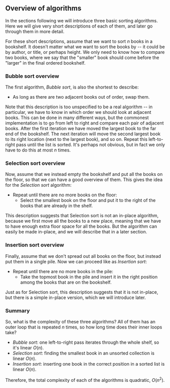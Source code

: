 
## Overview of algorithms

In the sections following we will introduce three basic sorting algorithms.
Here we will give very short descriptions of each of them, and later go through them in more detail.

For these short descriptions, assume that we want to sort $n$ books in a bookshelf.
It doesn't matter what we want to sort the books by -- it could be by author, or title, or perhaps height.
We only need to know how to compare two books, where we say that the "smaller" book should come before the "larger" in the final ordered bookshelf.

### Bubble sort overview

The first algorithm, *Bubble sort*, is also the shortest to describe:

- As long as there are two adjacent books out of order, swap them.

Note that this description is too unspecified to be a real algorithm --
in particular, we have to know in which order we should look at adjacent books.
This can be done in many different ways, but the commonest implementation is to go from left to right and compare each pair of adjacent books.
After the first iteration we have moved the largest book to the far end of the bookshelf.
The next iteration will move the second largest book to its right location (next to the largest book), and so on.
Repeat this left-to-right pass until the list is sorted.
It's perhaps not obvious, but in fact we only have to do this at most $n$ times.

### Selection sort overview

Now, assume that we instead empty the bookshelf and put all the books on the floor, so that we can have a good overview of them.
This gives the idea for the *Selection sort* algorithm:

- Repeat until there are no more books on the floor:
    - Select the smallest book on the floor and put it to the right of the books that are already in the shelf.

This description suggests that Selection sort is not an in-place algorithm, because we first move all the books to a new place, meaning that we have to have enough extra floor space for all the books.
But the algorithm can easily be made in-place, and we will describe that in a later section.

### Insertion sort overview

Finally, assume that we don't spread out all books on the floor, but instead put them in a single pile.
Now we can proceed like as *Insertion sort*:

- Repeat until there are no more books in the pile:
    - Take the topmost book in the pile and insert it in the right position among the books that are on the bookshelf.

Just as for Selection sort, this description suggests that it is not in-place, but there is a simple in-place version, which we will introduce later.

### Summary

So, what is the complexity of these three algorithms?
All of them has an outer loop that is repeated $n$ times, so how long time does their inner loops take?

- *Bubble sort*: one left-to-right pass iterates through the whole shelf, so it's linear $O(n)$.
- *Selection sort*: finding the smallest book in an unsorted collection is linear $O(n)$.
- *Insertion sort*: inserting one book in the correct position in a sorted list is linear $O(n)$.

Therefore, the total complexity of each of the algorithms is quadratic, $O(n^2)$.
